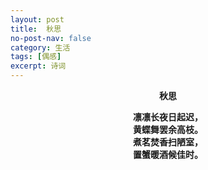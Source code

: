 ```yaml
---
layout: post
title:  秋思
no-post-nav: false
category: 生活
tags: [偶感]
excerpt: 诗词
---
```


**<center>秋思</center>**

**<center>凛凛长夜日起迟，</center>**
**<center>黄蝶舞罢余高枝。</center>**
**<center>煮茗焚香扫陋室，</center>**
**<center>置蟹暖酒候佳时。</center>**